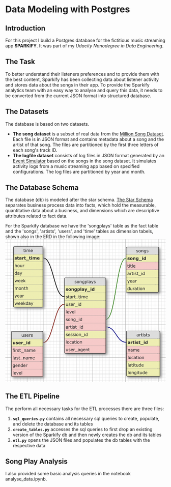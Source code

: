 # Data Modeling with Postgres

## Introduction

For this project I build a Postgres database for the fictitious music streaming app **SPARKIFY**. It was part of my *Udacity Nanodegree in Data Engineering*.

## The Task

To better understand their listeners preferences and to provide them with the best content, Sparkify has been collecting data about listener activity and stores data about the songs in their app. 
To provide the Sparkify analytics team with an easy way to analyse and query this data, it needs to be converted from the current JSON format into structured database.

## The Datasets

The database is based on two datasets. 
- **The song dataset** is a subset of real data from the [Million Song Dataset](http://millionsongdataset.com/). Each file is in JSON format and contains metadata about a song and the artist of that song. The files are partitioned by the first three letters of each song's track ID. 
- **The logfile dataset** consists of log files in JSON format generated by an [Event Simulator](https://github.com/Interana/eventsim) based on the songs in the song dataset. It simulates activity logs from a music streaming app based on specified configurations. The log files are partitioned by year and month.

## The Database Schema

The database (db) is modeled after the star schema. [The Star Schema](https://en.wikipedia.org/wiki/Star_schema) separates business process data into facts, which hold the measurable, quantitative data about a business, and dimensions which are descriptive attributes related to fact data. 

For the Sparkify database we have the 'songplays' table as the fact table and the 'songs', 'artists', 'users', and 'time' tables as dimension tabels, shown also in the ERD in the following image: ![ERD diagram of the Sparkify database](PostgresDB.png)

## The ETL Pipeline

The perform all necessary tasks for the ETL processes there are three files:

1. **`sql_queries.py`** contains all necessary sql queries to create, populate, and delete the database and its tables
2. **`create_tables.py`** accesses the sql queries to first drop an existing version of the Sparkify db and then newly creates the db and its tables
3. **`etl.py`** opens the JSON files and populates the db tables with the respective data


## Song Play Analysis

I also provided some basic analysis queries in the notebook analyse_data.ipynb.
